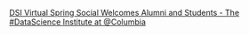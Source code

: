 [DSI Virtual Spring Social Welcomes Alumni and Students - The #DataScience Institute at @Columbia](https://qi.tc/qi/116977)